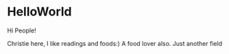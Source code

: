 # HelloWorld

Hi People!

Christie here, I like readings and foods:)
A food lover also.
Just another field

